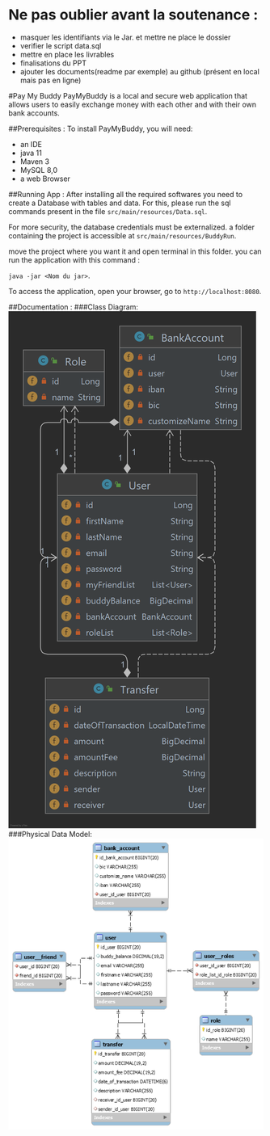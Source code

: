 # Ne pas oublier avant la soutenance :
- masquer les identifiants via le Jar. et mettre ne place le dossier
- verifier le script data.sql 
- mettre en place les livrables
- finalisations du PPT
- ajouter les documents(readme par exemple) au github (présent en local mais pas en ligne)

#Pay My Buddy
PayMyBuddy is a local and secure web application that allows users to easily exchange money with each other and with their own bank accounts.

##Prerequisites :
To install PayMyBuddy, you will need:
- an IDE
- java 11
- Maven 3
- MySQL 8,0
- a web Browser

##Running App :
After installing all the required softwares you need to create a Database with tables and data.
For this, please run the sql commands present in the file `src/main/resources/Data.sql`.

For more security, the database credentials must be externalized.
a folder containing the project is accessible at `src/main/resources/BuddyRun`.

move the project where you want it and open terminal in this folder.
you can run the application with this command :

`` java -jar <Nom du jar> ``.

To access the application, open your browser, go to `http://localhost:8080`.

##Documentation :
###Class Diagram:
![Class_Diagram](Class_Diagram.png)
###Physical Data Model:
![Physical_Data_Model](Physical_Data_Model.png)





